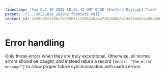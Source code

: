 ```yaml
---
timestamp: 'Sun Oct 19 2025 18:35:42 GMT-0400 (Eastern Daylight Time)'
parent: '[[../20251019_183542.f50056d8.md]]'
content_id: db39d9517e9bc7a9f0091cf2802a5aaa710248b26a19043ebddbc00ba067bc70
---
```


# Error handling

Only throw errors when they are truly exceptional. Otherwise, all normal errors should be caught, and instead return a record `{error: "the error message"}` to allow proper future synchronization with useful errors.

